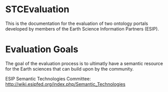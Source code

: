 # STCEvaluation
This is the documentation for the evaluation of two ontology portals developed by members of the Earth Science Information Partners (ESIP). 

# Evaluation Goals
The goal of the evaluation process is to ultimatly have a semantic resource for the Earth sciences that can build upon by the community.



ESIP Semantic Technologies Committee: http://wiki.esipfed.org/index.php/Semantic_Technologies
